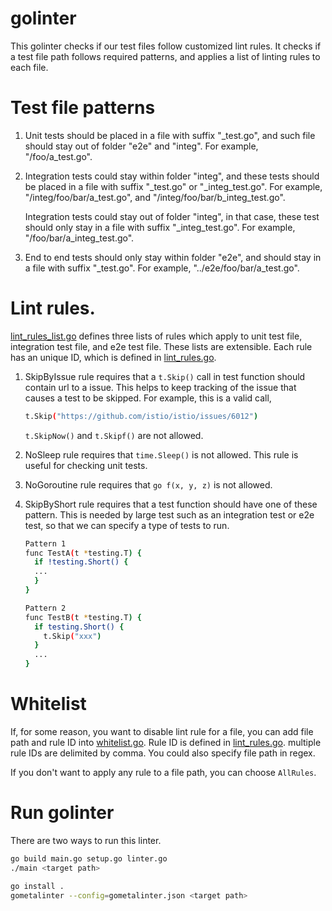 # golinter

This golinter checks if our test files follow customized lint rules. It checks if a test file path
follows required patterns, and applies a list of linting rules to each file.

# Test file patterns
 1. Unit tests should be placed in a file with suffix "_test.go", and such file should stay out of 
 folder "e2e" and "integ". For example, "/foo/a_test.go".
 2. Integration tests could stay within folder "integ", and these tests should be placed in a file
 with suffix "_test.go" or "_integ_test.go". For example, "/integ/foo/bar/a_test.go", and 
 "/integ/foo/bar/b_integ_test.go". 
 
    Integration tests could stay out of folder "integ", in that case, these test should only stay in
     a file with suffix "_integ_test.go". For example, "/foo/bar/a_integ_test.go".
 3. End to end tests should only stay within folder "e2e", and should stay in a file with suffix
 "_test.go". For example, "../e2e/foo/bar/a_test.go".
  

# Lint rules.
[lint_rules_list.go](lint_rules_list.go) defines three lists of rules which apply to unit test file,
integration test file, and e2e test file. These lists are extensible. Each rule has an unique ID,
which is defined in [lint_rules.go](lint_rules.go).
1. SkipByIssue rule requires that a `t.Skip()` call in test function should contain url to a issue. 
This helps to keep tracking of the issue that causes a test to be skipped. 
For example, this is a valid call, 
    ```bash
    t.Skip("https://github.com/istio/istio/issues/6012")
    ```
    `t.SkipNow()` and `t.Skipf()` are not allowed.

2. NoSleep rule requires that `time.Sleep()` is not allowed. This rule is useful for checking unit
tests.

3. NoGoroutine rule requires that `go f(x, y, z)` is not allowed.

4. SkipByShort rule requires that a test function should have one of these pattern. This is needed
by large test such as an integration test or e2e test, so that we can specify a type of tests to run.
    ```bash
    Pattern 1
    func TestA(t *testing.T) {
      if !testing.Short() {
      ...
      }
    }
    
    Pattern 2
    func TestB(t *testing.T) {
      if testing.Short() {
        t.Skip("xxx")
      }
      ...
    }
    ``` 
# Whitelist
If, for some reason, you want to disable lint rule for a file, you can add file path and rule ID into 
[whitelist.go](whitelist.go). Rule ID is defined in [lint_rules.go](lint_rules.go).
multiple rule IDs are delimited by comma. You could also specify file path in regex.

If you don't want to apply any rule to a file path, you can choose `AllRules`.

# Run golinter
There are two ways to run this linter.
```bash
go build main.go setup.go linter.go
./main <target path>
```

```bash
go install .
gometalinter --config=gometalinter.json <target path>
```